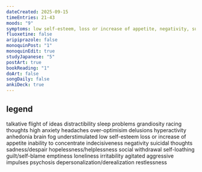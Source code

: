 ```yaml
---
dateCreated: 2025-09-15
timeEntries: 21-43
moods: "9"
symptoms: low self-esteem, loss or increase of appetite, negativity, suicidal thoughts, sadness/despair, hopelessness/helplessness, social withdrawal, self-loathing, guilt/self-blame, emptiness, depersonalization/derealization
fluoxetine: false
aripiprazole: false
monoquinPost: "1"
monoquinEdit: true
studyJapanese: "5"
postArt: true
bookReading: "1"
doArt: false
songDaily: false
ankiDeck: true
---
```

## legend
talkative
flight of ideas
distractibility
sleep problems
grandiosity
racing thoughts
high anxiety
headaches
over-optimisim
delusions
hyperactivity
anhedonia
brain fog
understimulated
low self-esteem
loss or increase of appetite
inability to concentrate
indecisiveness
negativity
suicidal thoughts
sadness/despair
hopelessness/helplessness
social withdrawal
self-loathing
guilt/self-blame
emptiness
loneliness
irritability
agitated
aggressive impulses
psychosis
depersonalization/derealization
restlessness
